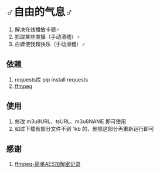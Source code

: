 # ♂自由的气息♂

1. 解决在线播放卡顿♂
2. 抓取某些直播（手动滑稽）♂
3. 白嫖使我超快乐（手动滑稽）♂

## 依赖

1. requests库 pip install requests
2. [ffmpeg](http://www.ffmpeg.org)

## 使用

1. 修改 m3u8URL、tsURL、m3u8NAME 即可使用
2. 如过下载有部分文件不到 1kb 的，删除这部分再重新运行即可

## 感谢

1. [ffmpeg-简单AES加解密记录](https://blog.csdn.net/Yao_2333/article/details/82910560)

